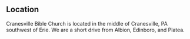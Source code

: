
## Location

Cranesville Bible Church is located in the middle of Cranesville, PA southwest of Erie. We are a short drive from Albion, Edinboro, and Platea.